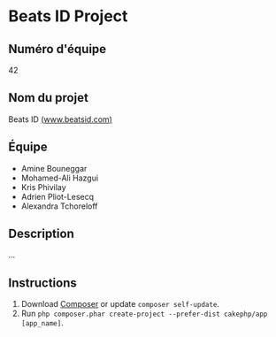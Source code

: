 # Beats ID Project

## Numéro d'équipe

42

## Nom du projet

Beats ID [(www.beatsid.com)](http://www.beatsid.com)

## Équipe

- Amine Bouneggar
- Mohamed-Ali Hazgui
- Kris Phivilay
- Adrien Pliot-Lesecq
- Alexandra Tchoreloff

## Description

...

## Instructions

1. Download [Composer](http://getcomposer.org/doc/00-intro.md) or update `composer self-update`.
2. Run `php composer.phar create-project --prefer-dist cakephp/app [app_name]`.